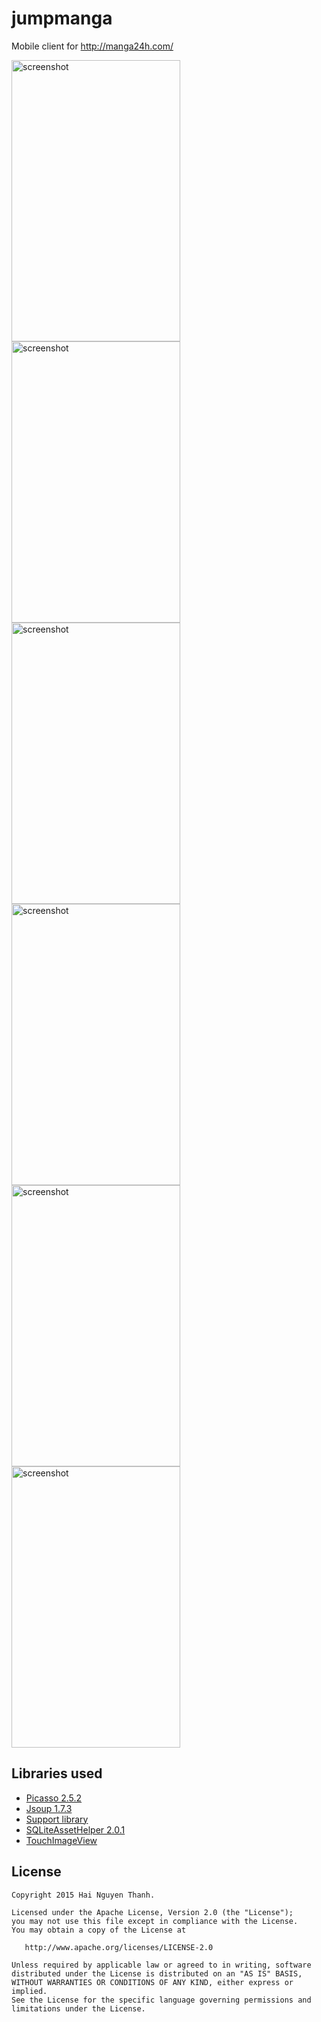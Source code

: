 # jumpmanga

Mobile client for http://manga24h.com/

<img src="http://i.imgur.com/GmQOPGW.png" alt="screenshot" title="screenshot" width="270" height="450"/> 
<img src="http://i.imgur.com/FHK4HAz.png" alt="screenshot" title="screenshot" width="270" height="450"/> 
<img src="http://i.imgur.com/JpCLorP.png" alt="screenshot" title="screenshot" width="270" height="450"/> 
<img src="http://i.imgur.com/xMR7HcB.png" alt="screenshot" title="screenshot" width="270" height="450"/>
<img src="http://i.imgur.com/cFrAF1E.png" alt="screenshot" title="screenshot" width="270" height="450"/>
<img src="http://i.imgur.com/n2hFWUR.png" alt="screenshot" title="screenshot" width="270" height="450"/>

Libraries used
--------

* [Picasso 2.5.2](https://github.com/square/picasso)
* [Jsoup 1.7.3](https://github.com/jhy/jsoup/)
* [Support library](http://developer.android.com/tools/support-library/index.html)
* [SQLiteAssetHelper 2.0.1](https://github.com/jgilfelt/android-sqlite-asset-helper)
* [TouchImageView](https://github.com/MikeOrtiz/TouchImageView)


License
--------

    Copyright 2015 Hai Nguyen Thanh.

    Licensed under the Apache License, Version 2.0 (the "License");
    you may not use this file except in compliance with the License.
    You may obtain a copy of the License at

       http://www.apache.org/licenses/LICENSE-2.0

    Unless required by applicable law or agreed to in writing, software
    distributed under the License is distributed on an "AS IS" BASIS,
    WITHOUT WARRANTIES OR CONDITIONS OF ANY KIND, either express or implied.
    See the License for the specific language governing permissions and
    limitations under the License.


